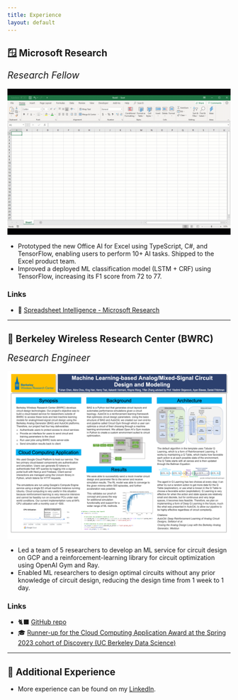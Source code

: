 ```yaml
---
title: Experience
layout: default
---
```


## 🪟 Microsoft Research

<h2 style="margin-top: 0; font-weight: normal;"><i>Research Fellow</i></h2>

![Spreadsheet Intelligence](assets/images/Spreadsheet_Intelligence.gif)

- Prototyped the new Office AI for Excel using TypeScript, C#, and TensorFlow, enabling users to perform 10+ AI tasks. Shipped to the Excel product team.
- Improved a deployed ML classification model (LSTM + CRF) using TensorFlow, increasing its F1 score from 72 to 77.

### Links

- 🔭 [Spreadsheet Intelligence - Microsoft Research](https://www.microsoft.com/en-us/research/project/spreadsheet-intelligence/ "Spreadsheet Intelligence")

---

## 🗼 Berkeley Wireless Research Center (BWRC)

<h2 style="margin-top: 0; font-weight: normal;"><i>Research Engineer</i></h2>

<!-- <iframe src="https://cktgym-1.web.app/" title="CktGym" width="100%" height="500" allowfullscreen></iframe> -->

![Poster](assets/images/AMS_ML_Poster.png)

- Led a team of 5 researchers to develop an ML service for circuit design on GCP and a reinforcement-learning library for circuit optimization using OpenAI Gym and Ray.
- Enabled ML researchers to design optimal circuits without any prior knowledge of circuit design, reducing the design time from 1 week to 1 day.

### Links

- 🐈‍⬛ [GitHub repo](https://github.com/BWRC-AMS-ML-Discovery/BwrcAmsMlDiscovery "BwrcAmsMlDiscovery")
- 🎓 [Runner-up for the Cloud Computing Application Award at the Spring 2023 cohort of Discovery (UC Berkeley Data Science)](https://data.berkeley.edu/spring-2023-data-science-discovery-showcase-highlights "Spring 2023 Data Science Discovery Showcase Highlights")

---

## 👔 Additional Experience

- More experience can be found on my [LinkedIn](https://www.linkedin.com/in/kingh0730/ "Shangdian (King) Han").
